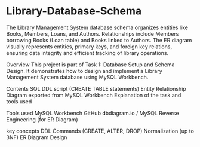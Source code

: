 # Library-Database-Schema
The Library Management System database schema organizes entities like Books, Members, Loans, and Authors. Relationships include Members borrowing Books (Loan table) and Books linked to Authors. The ER diagram visually represents entities, primary keys, and foreign key relations, ensuring data integrity and efficient tracking of library operations.

Overview
This project is part of Task 1: Database Setup and Schema Design.
It demonstrates how to design and implement a Library Management System database using MySQL Workbench.

Contents
   SQL DDL script (CREATE TABLE statements)
   Entity Relationship Diagram exported from MySQL Workbench
   Explanation of the task and tools used

Tools used
 MySQL Workbench
 GitHub
 dbdiagram.io / MySQL Reverse Engineering (for ER Diagram)

key concepts
 DDL Commands (CREATE, ALTER, DROP)
 Normalization (up to 3NF)
 ER Diagram Design
